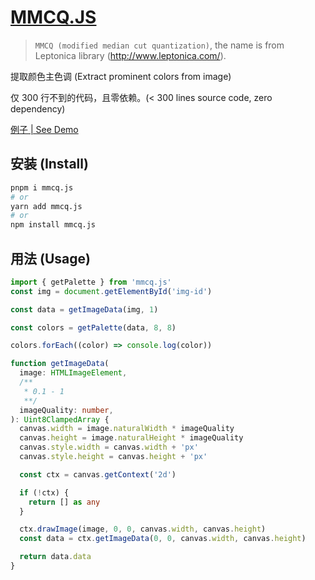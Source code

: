 # [MMCQ.JS][mmcq]

> `MMCQ (modified median cut quantization)`, the name is from Leptonica library (http://www.leptonica.com/).

提取颜色主色调 (Extract prominent colors from image)

仅 300 行不到的代码，且零依赖。(< 300 lines source code, zero dependency)

[例子 | See Demo](https://0x-jerry.github.io/mmcq.js)

## 安装 (Install)

```sh
pnpm i mmcq.js
# or
yarn add mmcq.js
# or
npm install mmcq.js
```

## 用法 (Usage)

```ts
import { getPalette } from 'mmcq.js'
const img = document.getElementById('img-id')

const data = getImageData(img, 1)

const colors = getPalette(data, 8, 8)

colors.forEach((color) => console.log(color))

function getImageData(
  image: HTMLImageElement,
  /**
   * 0.1 - 1
   **/
  imageQuality: number,
): Uint8ClampedArray {
  canvas.width = image.naturalWidth * imageQuality
  canvas.height = image.naturalHeight * imageQuality
  canvas.style.width = canvas.width + 'px'
  canvas.style.height = canvas.height + 'px'

  const ctx = canvas.getContext('2d')

  if (!ctx) {
    return [] as any
  }

  ctx.drawImage(image, 0, 0, canvas.width, canvas.height)
  const data = ctx.getImageData(0, 0, canvas.width, canvas.height)

  return data.data
}
```

[mmcq]: https://www.wikiwand.com/en/Median_cut
